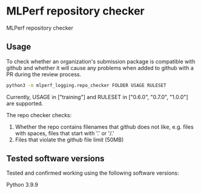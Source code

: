 # MLPerf repository checker

MLPerf repository checker

## Usage

To check whether an organization's submission package is compatible with github
and whether it will cause any problems when added to github with a PR during the
review process.

```sh
python3 -m mlperf_logging.repo_checker FOLDER USAGE RULESET
```

Currently, USAGE in ["training"] and RULESET in ["0.6.0", "0.7.0", "1.0.0"] are supported.

The repo checker checks:
1. Whether the repo contains filenames that github does not like, e.g. files with spaces,
   files that start with '.' or '/.'
2. Files that violate the github file limit (50MB) 

## Tested software versions
Tested and confirmed working using the following software versions:

Python 3.9.9
